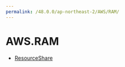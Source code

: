 ```yaml
---
permalink: /48.0.0/ap-northeast-2/AWS/RAM/
---
```


# AWS.RAM



* [ResourceShare](ResourceShare.md)